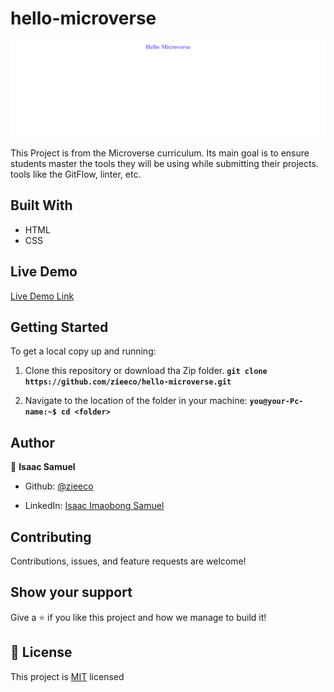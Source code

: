 # hello-microverse

![screenshot](./hello-microverse.png)

This Project is from the Microverse curriculum. Its main goal is to ensure students master the tools they will be using while submitting their projects. tools like the GitFlow, linter, etc.

## Built With

- HTML
- CSS

## Live Demo

[Live Demo Link](https://zieeco.github.io/hello-microverse/)

## Getting Started

To get a local copy up and running:

1. Clone this repository or download tha Zip folder.
**``git clone https://github.com/zieeco/hello-microverse.git``**

1. Navigate to the location of the folder in your machine:
**``you@your-Pc-name:~$ cd <folder>``**

## Author

👤 **Isaac Samuel**

- Github: [@zieeco](https://github.com/zieeco)

- LinkedIn: [Isaac Imaobong Samuel](https://www.linkedin.com/in/isaac-imaobong-samuel-a4849b1b8/)

## Contributing

Contributions, issues, and feature requests are welcome!

## Show your support

Give a ⭐️ if you like this project and how we manage to build it!

## 📝 License

This project is [MIT](./MIT.md) licensed
